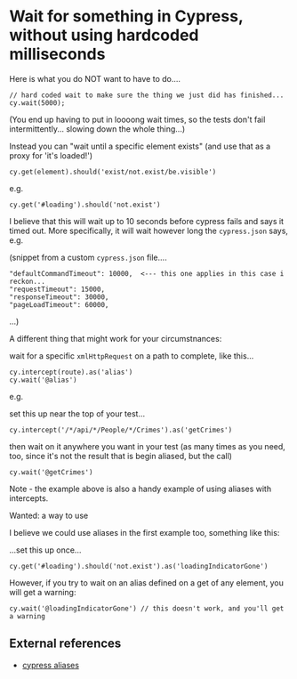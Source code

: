 ﻿# Wait for something in Cypress, without using hardcoded milliseconds

Here is what you do NOT want to have to do....

	// hard coded wait to make sure the thing we just did has finished...
	cy.wait(5000);

(You end up having to put in loooong wait times, so the tests don't fail intermittently... slowing down the whole thing...)

Instead you can "wait until a specific element exists" (and use that as a proxy for 'it's loaded!')

	cy.get(element).should('exist/not.exist/be.visible')

e.g.

	cy.get('#loading').should('not.exist')

I believe that this will wait up to 10 seconds before cypress fails and says it timed out. More specifically, it will wait however long the `cypress.json` says, e.g.

(snippet from a custom `cypress.json` file....

	"defaultCommandTimeout": 10000,  <--- this one applies in this case i reckon...
	"requestTimeout": 15000,
	"responseTimeout": 30000,
	"pageLoadTimeout": 60000,

...)

A different thing that might work for your circumstnances:

wait for a specific `xmlHttpRequest` on a path to complete, like this...

	cy.intercept(route).as('alias')
	cy.wait('@alias')

e.g.

set this up near the top of your test...

	cy.intercept('/*/api/*/People/*/Crimes').as('getCrimes')

then wait on it anywhere you want in your test (as many times as you need, too, since it's not the result that is begin aliased, but the call)

	cy.wait('@getCrimes')

Note - the example above is also a handy example of using aliases with intercepts.

Wanted: a way to use

I believe we could use aliases in the first example too, something like this:

...set this up once...

	cy.get('#loading').should('not.exist').as('loadingIndicatorGone')

However, if you try to wait on an alias defined on a get of any element, you will get a warning:

	cy.wait('@loadingIndicatorGone') // this doesn't work, and you'll get a warning

## External references

- [cypress aliases](https://docs.cypress.io/guides/core-concepts/variables-and-aliases#Aliases)
